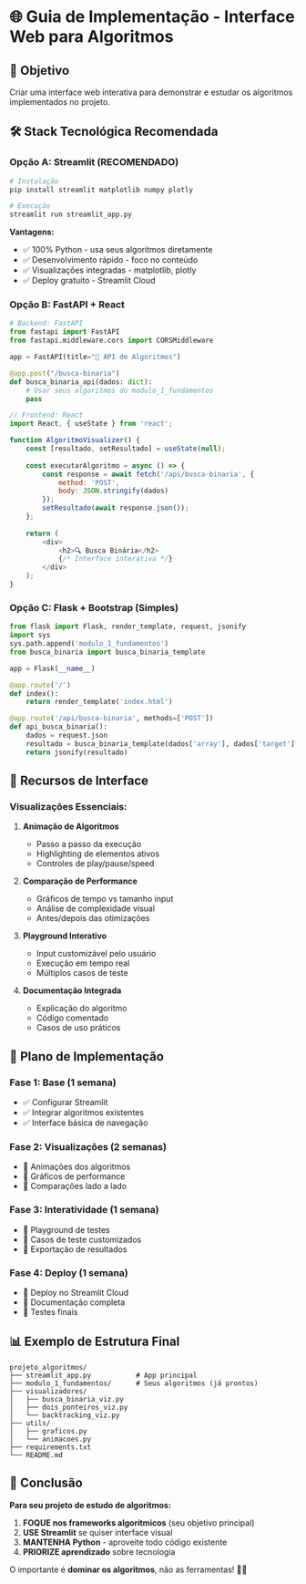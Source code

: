 # 🌐 Guia de Implementação - Interface Web para Algoritmos

## 🎯 Objetivo
Criar uma interface web interativa para demonstrar e estudar os algoritmos implementados no projeto.

## 🛠️ Stack Tecnológica Recomendada

### **Opção A: Streamlit (RECOMENDADO)**
```bash
# Instalação
pip install streamlit matplotlib numpy plotly

# Execução
streamlit run streamlit_app.py
```

**Vantagens:**
- ✅ 100% Python - usa seus algoritmos diretamente
- ✅ Desenvolvimento rápido - foco no conteúdo
- ✅ Visualizações integradas - matplotlib, plotly
- ✅ Deploy gratuito - Streamlit Cloud

### **Opção B: FastAPI + React**
```python
# Backend: FastAPI
from fastapi import FastAPI
from fastapi.middleware.cors import CORSMiddleware

app = FastAPI(title="🧠 API de Algoritmos")

@app.post("/busca-binaria")
def busca_binaria_api(dados: dict):
    # Usar seus algoritmos do modulo_1_fundamentos
    pass
```

```javascript
// Frontend: React
import React, { useState } from 'react';

function AlgoritmoVisualizer() {
    const [resultado, setResultado] = useState(null);
    
    const executarAlgoritmo = async () => {
        const response = await fetch('/api/busca-binaria', {
            method: 'POST',
            body: JSON.stringify(dados)
        });
        setResultado(await response.json());
    };
    
    return (
        <div>
            <h2>🔍 Busca Binária</h2>
            {/* Interface interativa */}
        </div>
    );
}
```

### **Opção C: Flask + Bootstrap (Simples)**
```python
from flask import Flask, render_template, request, jsonify
import sys
sys.path.append('modulo_1_fundamentos')
from busca_binaria import busca_binaria_template

app = Flask(__name__)

@app.route('/')
def index():
    return render_template('index.html')

@app.route('/api/busca-binaria', methods=['POST'])
def api_busca_binaria():
    dados = request.json
    resultado = busca_binaria_template(dados['array'], dados['target'])
    return jsonify(resultado)
```

## 🎨 Recursos de Interface

### **Visualizações Essenciais:**
1. **Animação de Algoritmos**
   - Passo a passo da execução
   - Highlighting de elementos ativos
   - Controles de play/pause/speed

2. **Comparação de Performance**
   - Gráficos de tempo vs tamanho input
   - Análise de complexidade visual
   - Antes/depois das otimizações

3. **Playground Interativo**
   - Input customizável pelo usuário
   - Execução em tempo real
   - Múltiplos casos de teste

4. **Documentação Integrada**
   - Explicação do algoritmo
   - Código comentado
   - Casos de uso práticos

## 🚀 Plano de Implementação

### **Fase 1: Base (1 semana)**
- ✅ Configurar Streamlit
- ✅ Integrar algoritmos existentes
- ✅ Interface básica de navegação

### **Fase 2: Visualizações (2 semanas)**
- 🔄 Animações dos algoritmos
- 🔄 Gráficos de performance
- 🔄 Comparações lado a lado

### **Fase 3: Interatividade (1 semana)**
- 🔄 Playground de testes
- 🔄 Casos de teste customizados
- 🔄 Exportação de resultados

### **Fase 4: Deploy (1 semana)**
- 🔄 Deploy no Streamlit Cloud
- 🔄 Documentação completa
- 🔄 Testes finais

## 📊 Exemplo de Estrutura Final

```
projeto_algoritmos/
├── streamlit_app.py           # App principal
├── modulo_1_fundamentos/      # Seus algoritmos (já prontos)
├── visualizadores/
│   ├── busca_binaria_viz.py
│   ├── dois_ponteiros_viz.py
│   └── backtracking_viz.py
├── utils/
│   ├── graficos.py
│   └── animacoes.py
├── requirements.txt
└── README.md
```

## 🎯 Conclusão

**Para seu projeto de estudo de algoritmos:**

1. **FOQUE nos frameworks algorítmicos** (seu objetivo principal)
2. **USE Streamlit** se quiser interface visual
3. **MANTENHA Python** - aproveite todo código existente
4. **PRIORIZE aprendizado** sobre tecnologia

O importante é **dominar os algoritmos**, não as ferramentas! 🧠✨
